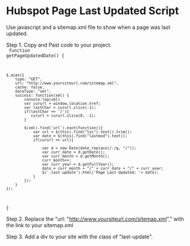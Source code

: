 # Hubspot Page Last Updated Script
Use javascript and a sitemap.xml file to show when a page was last updated.

Step 1. Copy and Past code to your project.
<br>
<code>
function getPageUpdatedDate()
{
    
    $.ajax({
        type: "GET",
        url: "http://www.yoursiteurl.com/sitemap.xml",
        cache: false,
        dataType: "xml",
        success: function(xml) {
            console.log(xml)
            var cururl = window.location.href; 
            var lastChar = cururl.slice(-1);
            if(lastChar == '/'){
               cururl = cururl.slice(0, -1);
            }
            
            $(xml).find('url').each(function(){
                var url = $(this).find("loc").text().trim();
                var date = $(this).find("lastmod").text();
                if(cururl == url){
                    
                    var d = new Date(date.replace(/-/g, "/"));
                    var curr_date = d.getDate();
                    var curr_month = d.getMonth();
                    curr_month++;
                    var curr_year = d.getFullYear();
                    date = curr_month + "/" + curr_date + "/" + curr_year;
                    $('.last-update').html('Page Last Updated: '+ date);
                }
            });
        }
    });
}
</code>

Step 2. Replace the "url: "http://www.yoursiteurl.com/sitemap.xml"," with the link to your sitemap.xml

Step 3. Add a div to your site with the class of "last-update".
